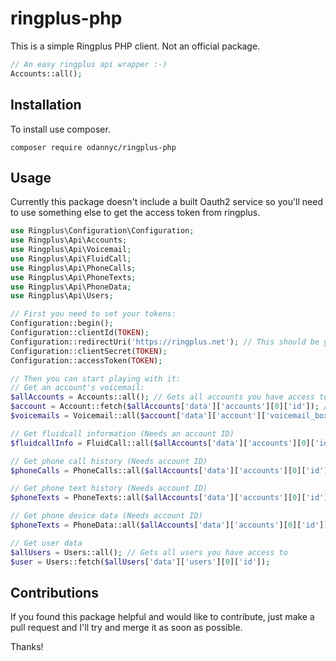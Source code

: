 # ringplus-php
This is a simple Ringplus PHP client. Not an official package.

```php
// An easy ringplus api wrapper :-)
Accounts::all();
```

## Installation
To install use composer.

`composer require odannyc/ringplus-php`

## Usage
Currently this package doesn't include a built Oauth2 service so you'll need to use something else to get the access token from ringplus.

```php
use Ringplus\Configuration\Configuration;
use Ringplus\Api\Accounts;
use Ringplus\Api\Voicemail;
use Ringplus\Api\FluidCall;
use Ringplus\Api\PhoneCalls;
use Ringplus\Api\PhoneTexts;
use Ringplus\Api\PhoneData;
use Ringplus\Api\Users;

// First you need to set your tokens:
Configuration::begin();
Configuration::clientId(TOKEN);
Configuration::redirectUri('https://ringplus.net'); // This should be your own redirect uri
Configuration::clientSecret(TOKEN);
Configuration::accessToken(TOKEN);

// Then you can start playing with it:
// Get an account's voicemail:
$allAccounts = Accounts::all(); // Gets all accounts you have access to
$account = Account::fetch($allAccounts['data']['accounts'][0]['id']); // Gets once specific account
$voicemails = Voicemail::all($account['data']['account']['voicemail_box']['id']); // Gets the voicemails

// Get fluidcall information (Needs an account ID)
$fluidcallInfo = FluidCall::all($allAccounts['data']['accounts'][0]['id']);

// Get phone call history (Needs account ID)
$phoneCalls = PhoneCalls::all($allAccounts['data']['accounts'][0]['id']);

// Get phone text history (Needs account ID)
$phoneTexts = PhoneTexts::all($allAccounts['data']['accounts'][0]['id']);

// Get phone device data (Needs account ID)
$phoneTexts = PhoneData::all($allAccounts['data']['accounts'][0]['id']);

// Get user data
$allUsers = Users::all(); // Gets all users you have access to
$user = Users::fetch($allUsers['data']['users'][0]['id']);

```

## Contributions
If you found this package helpful and would like to contribute, just make a pull request and I'll try and merge it as soon as possible.

Thanks!
